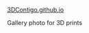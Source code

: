 <a href="https://alejorminetti.github.io/3DContigo.github.io/">3DContigo.github.io</a>
<p>Gallery photo for 3D prints</p>
